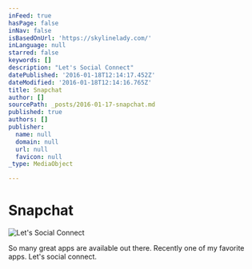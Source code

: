 ```yaml
---
inFeed: true
hasPage: false
inNav: false
isBasedOnUrl: 'https://skylinelady.com/'
inLanguage: null
starred: false
keywords: []
description: "Let's Social Connect"
datePublished: '2016-01-18T12:14:17.452Z'
dateModified: '2016-01-18T12:14:16.765Z'
title: Snapchat
author: []
sourcePath: _posts/2016-01-17-snapchat.md
published: true
authors: []
publisher:
  name: null
  domain: null
  url: null
  favicon: null
_type: MediaObject

---
```

# Snapchat
![Let's Social Connect](https://the-grid-user-content.s3-us-west-2.amazonaws.com/f38b6cfa-629a-4b1b-bfee-5cb05afaf2f2.jpg)

So many great apps are available out there. Recently one of my favorite apps. Let's social connect.